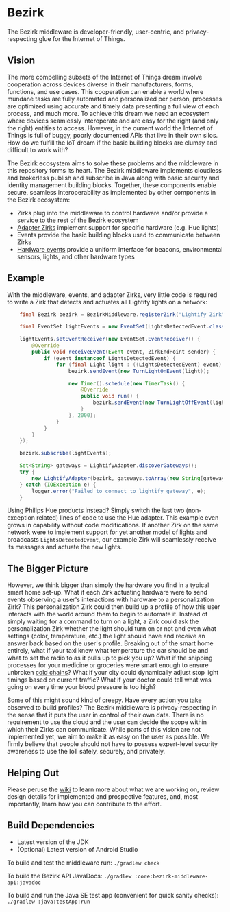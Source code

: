 # Bezirk

The Bezirk middleware is developer-friendly, user-centric, and privacy-respecting glue for the
Internet of Things.

## Vision

The more compelling subsets of the Internet of Things dream involve cooperation across devices diverse
in their manufacturers, forms, functions, and use cases. This cooperation can enable a world where
mundane tasks are fully automated and personalized per person, processes are optimized using accurate
and timely data presenting a full view of each process, and much more. To achieve this dream we
need an ecosystem where devices seamlessly interoperate and are easy for the right (and only the
right) entities to access. However, in the current world the Internet of Things is full of buggy,
poorly documented APIs that live in their own silos. How do we fulfill the IoT dream if the basic
building blocks are clumsy and difficult to work with?

The Bezirk ecosystem aims to solve these problems and the middleware in this repository forms its
heart. The Bezirk middleware implements cloudless and brokerless publish and subscribe in Java along
with basic security and identity management building blocks. Together, these components enable secure,
seamless interoperability as implemented by other components in the Bezirk ecosystem:

- Zirks plug into the middleware to control hardware and/or provide a service to the rest of the
Bezirk ecosystem
 - [Adapter Zirks](https://github.com/Bezirk-Bosch/AdapterZirks) implement support for specific
 hardware (e.g. Hue lights)
- Events provide the basic building blocks used to communicate between Zirks
 - [Hardware events](https://github.com/Bezirk-Bosch/HardwareEvents) provide a uniform interface
 for beacons, environmental sensors, lights, and other hardware types

## Example

With the middleware, events, and adapter Zirks, very little code is required to
write a Zirk that detects and actuates all Lightify lights on a network:

```java
    final Bezirk bezirk = BezirkMiddleware.registerZirk("Lightify Zirk");

    final EventSet lightEvents = new EventSet(LightsDetectedEvent.class);

    lightEvents.setEventReceiver(new EventSet.EventReceiver() {
        @Override
        public void receiveEvent(Event event, ZirkEndPoint sender) {
            if (event instanceof LightsDetectedEvent) {
                for (final Light light : ((LightsDetectedEvent) event).getLights()) {
                    bezirk.sendEvent(new TurnLightOnEvent(light));

                    new Timer().schedule(new TimerTask() {
                        @Override
                        public void run() {
                            bezirk.sendEvent(new TurnLightOffEvent(light));
                        }
                    }, 2000);
                }
            }
        }
    });

    bezirk.subscribe(lightEvents);

    Set<String> gateways = LightifyAdapter.discoverGateways();
    try {
        new LightifyAdapter(bezirk, gateways.toArray(new String[gateways.size()])[0]);
    } catch (IOException e) {
        logger.error("Failed to connect to lightify gateway", e);
    }
```

Using Philips Hue products instead? Simply switch the last two (non-exception related) lines of code
to use the Hue adapter. This example even grows in capability without code modifications. If another
Zirk on the same network were to implement support for yet another model of lights and broadcasts
`LightsDetectedEvent`, our example Zirk will seamlessly receive its messages and actuate the new
lights.

## The Bigger Picture

However, we think bigger than simply the hardware you find in a typical smart home set-up. What if
each Zirk actuating hardware were to send events observing a user's interactions with hardware
to a personalization Zirk? This personalization Zirk could then build up a profile of how this user
interacts with the world around them to begin to automate it. Instead of simply waiting for a command
to turn on a light, a Zirk could ask the personalization Zirk whether the light should turn on or not
and even what settings (color, temperature, etc.) the light should have and receive an answer back
based on the user's profile. Breaking out of the smart home entirely, what if your taxi knew what
temperature the car should be and what to set the radio to as it pulls up to pick you up? What if
the shipping processes for your medicine or groceries were smart enough to ensure unbroken
[cold chains](https://en.wikipedia.org/wiki/Cold_chain)? What if your city could dynamically adjust
stop light timings based on current traffic? What if your doctor could tell what was going on every
time your blood pressure is too high?

Some of this might sound kind of creepy. Have every action you take observed to build profiles?
The Bezirk middleware is privacy-respecting in the sense that it puts the user in control of their own
data. There is no requirement to use the cloud and the user can decide the scope within which their
Zirks can communicate. While parts of this vision are not implemented yet, we aim to make it as
easy on the user as possible. We firmly believe that people should not have to possess expert-level
security awareness to use the IoT safely, securely, and privately.

## Helping Out

Please peruse the [wiki](https://github.com/Bezirk-Bosch/Middleware/wiki) to learn more about
what we are working on, review design details for implemented and prospective features, and, most
importantly, learn how you can contribute to the effort.

## Build Dependencies

- Latest version of the JDK
- (Optional) Latest version of Android Studio

To build and test the middleware run: `./gradlew check`

To build the Bezirk API JavaDocs: `./gradlew :core:bezirk-middleware-api:javadoc`

To build and run the Java SE test app (convenient for quick sanity checks): `./gradlew :java:testApp:run`